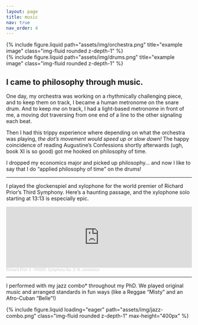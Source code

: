 ```yaml
---
layout: page
title: music
nav: true
nav_order: 4
---
```




<div class="row justify-content-sm-center">
    <div class="col-sm-8 mt-3 mt-md-0">
        {% include figure.liquid path="assets/img/orchestra.png" title="example image" class="img-fluid rounded z-depth-1" %}
    </div>
    <div class="col-sm-4 mt-3 mt-md-0">
        {% include figure.liquid path="assets/img/drums.png" title="example image" class="img-fluid rounded z-depth-1" %}
    </div>
</div>




## I came to philosophy through music.

One day, my orchestra was working on a rhythmically challenging piece, and to keep them on track, I became a human metronome on the snare drum. And to keep *me* on track, I had a light-based metronome in front of me, a moving dot traversing from one end of a line to the other signaling each beat.

Then I had this trippy experience where depending on what the orchestra was playing, *the dot’s movement would speed up or slow down!*  The happy coincidence of reading Augustine’s Confessions shortly afterwards (ugh, book XI is so good) got me hooked on philosophy of time.

I dropped my economics major and picked up philosophy… and now I like to say that I do “applied philosophy of time” on the drums!

---

I played the glockenspiel and xylophone for the world premier of Richard Prior’s Third Symphony. Here’s a haunting passage, and the xylophone solo starting at 13:13 is especially epic.

<iframe width="100%" height="166" scrolling="no" frameborder="no" allow="autoplay" src="https://w.soundcloud.com/player/?url=https%3A//api.soundcloud.com/tracks/1420086484&color=%23ff5500&auto_play=false&hide_related=false&show_comments=true&show_user=true&show_reposts=false&show_teaser=true"></iframe><div style="font-size: 10px; color: #cccccc;line-break: anywhere;word-break: normal;overflow: hidden;white-space: nowrap;text-overflow: ellipsis; font-family: Interstate,Lucida Grande,Lucida Sans Unicode,Lucida Sans,Garuda,Verdana,Tahoma,sans-serif;font-weight: 100;"><a href="https://soundcloud.com/richard-prior-3" title="Richard Prior 3" target="_blank" style="color: #cccccc; text-decoration: none;">Richard Prior 3</a> · <a href="https://soundcloud.com/richard-prior-3/prior-symphony-no-3-iii-conclusion" title="PRIOR: Symphony No. 3: III. conclusion" target="_blank" style="color: #cccccc; text-decoration: none;">PRIOR: Symphony No. 3: III. conclusion</a></div>



---

I performed with my jazz combo* throughout my PhD. We played original music and arranged standards in fun ways (like a Reggae “Misty” and an Afro-Cuban “Belle”!)

<div class="row">
    <div class="col-sm mt-3 mt-md-0 d-flex justify-content-center" style="height: 100%;">
        {% include figure.liquid
            loading="eager"
            path="assets/img/jazz-combo.png"
            class="img-fluid rounded z-depth-1"
            max-height="400px"
            %}
    </div>
</div>








<div class="row mt-3">
    <div class="col-sm mt-3 mt-md-0">
        <iframe width="100%" height="200" scrolling="no" frameborder="no" allow="autoplay" src="https://w.soundcloud.com/player/?url=https%3A//api.soundcloud.com/tracks/671429753&color=%23ff5500&auto_play=false&hide_related=false&show_comments=true&show_user=true&show_reposts=false&show_teaser=true&visual=true"></iframe><div style="font-size: 10px; color: #cccccc;line-break: anywhere;word-break: normal;overflow: hidden;white-space: nowrap;text-overflow: ellipsis; font-family: Interstate,Lucida Grande,Lucida Sans Unicode,Lucida Sans,Garuda,Verdana,Tahoma,sans-serif;font-weight: 100;"><a href="https://soundcloud.com/user-110549948" title="hannahhkim" target="_blank" style="color: #cccccc; text-decoration: none;">hannahhkim</a> · <a href="https://soundcloud.com/user-110549948/bell-afro-cuban-arrangement-spring-2016" title="&quot;Belle&quot;, Afro-Cuban arrangement, Spring 2016" target="_blank" style="color: #cccccc; text-decoration: none;">&quot;Belle&quot;, Afro-Cuban arrangement, Spring 2016</a></div>
       <iframe width="100%" height="200" scrolling="no" frameborder="no" allow="autoplay" src="https://w.soundcloud.com/player/?url=https%3A//api.soundcloud.com/tracks/671431481&color=%23ff5500&auto_play=false&hide_related=false&show_comments=true&show_user=true&show_reposts=false&show_teaser=true&visual=true"></iframe><div style="font-size: 10px; color: #cccccc;line-break: anywhere;word-break: normal;overflow: hidden;white-space: nowrap;text-overflow: ellipsis; font-family: Interstate,Lucida Grande,Lucida Sans Unicode,Lucida Sans,Garuda,Verdana,Tahoma,sans-serif;font-weight: 100;"><a href="https://soundcloud.com/user-110549948" title="hannahhkim" target="_blank" style="color: #cccccc; text-decoration: none;">hannahhkim</a> · <a href="https://soundcloud.com/user-110549948/love-for-sale-spring-2018" title="&quot;Love for Sale&quot;, Spring 2018" target="_blank" style="color: #cccccc; text-decoration: none;">&quot;Love for Sale&quot;, Spring 2018</a></div>
    </div>
    <div class="col-sm mt-3 mt-md-0">
        <iframe width="100%" height="200" scrolling="no" frameborder="no" allow="autoplay" src="https://w.soundcloud.com/player/?url=https%3A//api.soundcloud.com/tracks/671431295&color=%23ff5500&auto_play=false&hide_related=false&show_comments=true&show_user=true&show_reposts=false&show_teaser=true&visual=true"></iframe><div style="font-size: 10px; color: #cccccc;line-break: anywhere;word-break: normal;overflow: hidden;white-space: nowrap;text-overflow: ellipsis; font-family: Interstate,Lucida Grande,Lucida Sans Unicode,Lucida Sans,Garuda,Verdana,Tahoma,sans-serif;font-weight: 100;"><a href="https://soundcloud.com/user-110549948" title="hannahhkim" target="_blank" style="color: #cccccc; text-decoration: none;">hannahhkim</a> · <a href="https://soundcloud.com/user-110549948/all-of-you-fall-17" title="&quot;All of You&quot;, Fall 17" target="_blank" style="color: #cccccc; text-decoration: none;">&quot;All of You&quot;, Fall 17</a></div>
        <iframe width="100%" height="200" scrolling="no" frameborder="no" allow="autoplay" src="https://w.soundcloud.com/player/?url=https%3A//api.soundcloud.com/tracks/671431664&color=%23ff5500&auto_play=false&hide_related=false&show_comments=true&show_user=true&show_reposts=false&show_teaser=true&visual=true"></iframe><div style="font-size: 10px; color: #cccccc;line-break: anywhere;word-break: normal;overflow: hidden;white-space: nowrap;text-overflow: ellipsis; font-family: Interstate,Lucida Grande,Lucida Sans Unicode,Lucida Sans,Garuda,Verdana,Tahoma,sans-serif;font-weight: 100;"><a href="https://soundcloud.com/user-110549948" title="hannahhkim" target="_blank" style="color: #cccccc; text-decoration: none;">hannahhkim</a> · <a href="https://soundcloud.com/user-110549948/deluge-winter-2018" title="&quot;Deluge,&quot; Winter 2018" target="_blank" style="color: #cccccc; text-decoration: none;">&quot;Deluge,&quot; Winter 2018</a></div>
    </div>
</div>
